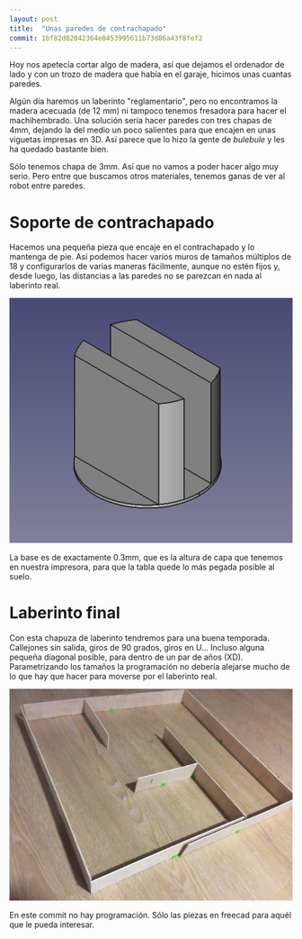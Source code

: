 ```yaml
---
layout: post
title:  "Unas paredes de contrachapado"
commit: 1bf82d02042364e8453995611b73d86a43f8fef2
---
```


Hoy nos apetecía cortar algo de madera, así que dejamos el ordenador de lado y
con un trozo de madera que había en el garaje, hicimos unas cuantas paredes.

Algún día haremos un laberinto "reglamentario", pero no encontramos la
madera acecuada (de 12 mm) ni tampoco tenemos fresadora para hacer el machihembrado.
Una solución sería hacer paredes con tres chapas de 4mm, dejando la del medio un
poco salientes para que encajen en unas viguetas impresas en 3D. Así parece que
lo hizo la gente de _bulebule_ y les ha quedado bastante bien.

Sólo tenemos chapa de 3mm. Así que no vamos a poder hacer algo muy serio. Pero entre
que buscamos otros materiales, tenemos ganas de ver al robot entre paredes.

# Soporte de contrachapado

Hacemos una pequeña pieza que encaje en el contrachapado y lo mantenga de pie. Así
podemos hacer varios muros de tamaños múltiplos de 18 y configurarlos de varias maneras fácilmente, aunque
no estén fijos y, desde luego, las distancias a las paredes no se parezcan en nada
al laberinto real.

![soporte](../assets/2019-01-31-soporte.png)

La base es de exactamente 0.3mm, que es la altura de capa que tenemos en nuestra impresora,
para que la tabla quede lo más pegada posible al suelo.

# Laberinto final

Con esta chapuza de laberinto tendremos para una buena temporada. Callejones sin salida, giros de
90 grados, giros en U... Incluso alguna pequeña diagonal posible, para dentro de un par
de años (XD). Parametrizando los tamaños la programación no debería alejarse mucho
de lo que hay que hacer para moverse por el laberinto real.

![soporte](../assets/2019-01-31-laberinto.jpg)

En este commit no hay programación. Sólo las piezas en freecad para aquél que le pueda
interesar.
